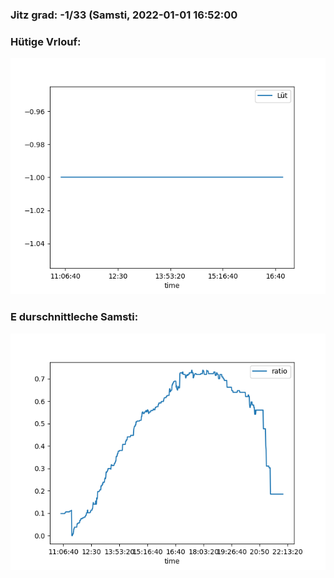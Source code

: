 ### Jitz grad: -1/33 (Samsti, 2022-01-01 16:52:00

### Hütige Vrlouf:
![Graph](Today.png)

### E durschnittleche Samsti:
![Graph](Samsti.png)
